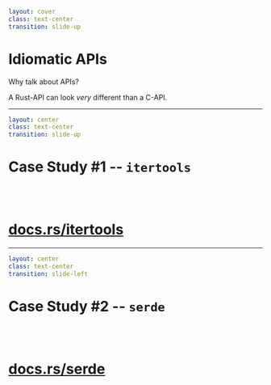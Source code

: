 ```yaml
layout: cover
class: text-center
transition: slide-up
```

# Idiomatic APIs

Why talk about APIs?

A Rust-API can look _very_ different than a C-API.

---

```yaml
layout: center
class: text-center
transition: slide-up
```

# Case Study #1 -- `itertools`

<div style="height: 32px"></div>

# [docs.rs/itertools](https://docs.rs/itertools/)

---

```yaml
layout: center
class: text-center
transition: slide-left
```

# Case Study #2 -- `serde`

<div style="height: 32px"></div>

# [docs.rs/serde](https://docs.rs/serde/)
